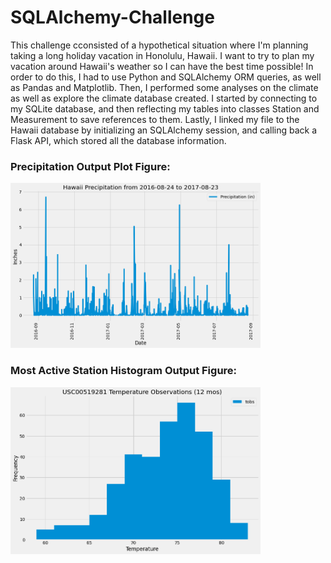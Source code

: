 # SQLAlchemy-Challenge

This challenge cconsisted of a hypothetical situation where I'm planning taking a long holiday vacation in Honolulu, Hawaii. I want to try to plan my vacation around Hawaii's weather so I can have the best time possible! In order to do this, I had to use Python and SQLAlchemy ORM queries, as well as Pandas and Matplotlib. Then, I performed some analyses on the climate as well as explore the climate database created. I started by connecting to my SQLite database, and then reflecting my tables into classes Station and Measurement to save references to them. Lastly, I linked my file to the Hawaii database by initializing an SQLAlchemy session, and calling back a Flask API, which stored all the database information.  

### Precipitation Output Plot Figure:

<img src="Resources/Precipitation_Inches_vs_Date.png" alt="Precipitation Chart" width="400">

### Most Active Station Histogram Output Figure:

<img src="Resources/USC00519281_Histogram.png" alt="Most Active Station Histogram" width="400">
